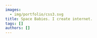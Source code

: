 ```yaml
---
images:
  - img/portfolio/css3.svg
title: Space Babies. I create internet.
tags: []
authors: []
---
```

